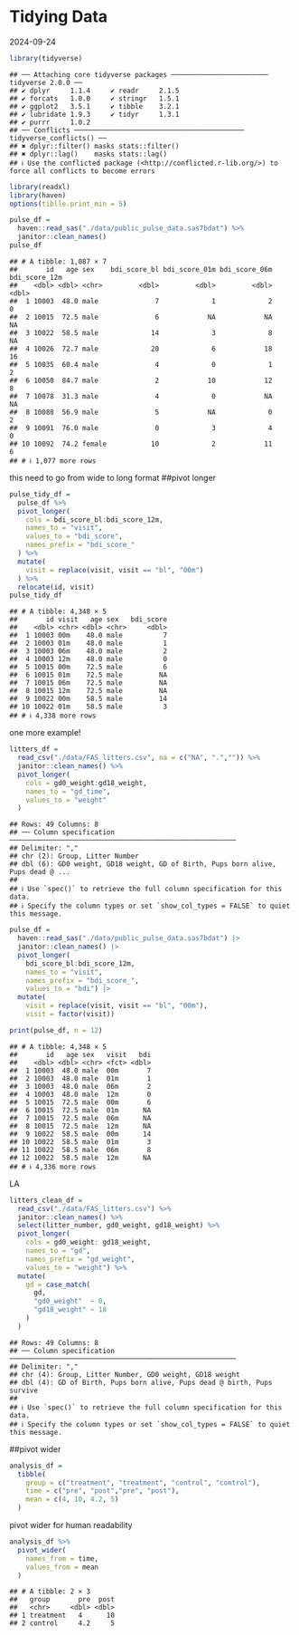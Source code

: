 Tidying Data
================
2024-09-24

``` r
library(tidyverse)
```

    ## ── Attaching core tidyverse packages ──────────────────────── tidyverse 2.0.0 ──
    ## ✔ dplyr     1.1.4     ✔ readr     2.1.5
    ## ✔ forcats   1.0.0     ✔ stringr   1.5.1
    ## ✔ ggplot2   3.5.1     ✔ tibble    3.2.1
    ## ✔ lubridate 1.9.3     ✔ tidyr     1.3.1
    ## ✔ purrr     1.0.2     
    ## ── Conflicts ────────────────────────────────────────── tidyverse_conflicts() ──
    ## ✖ dplyr::filter() masks stats::filter()
    ## ✖ dplyr::lag()    masks stats::lag()
    ## ℹ Use the conflicted package (<http://conflicted.r-lib.org/>) to force all conflicts to become errors

``` r
library(readxl)
library(haven)
options(tiblle.print_min = 5)
```

``` r
pulse_df = 
  haven::read_sas("./data/public_pulse_data.sas7bdat") %>% 
  janitor::clean_names()
pulse_df
```

    ## # A tibble: 1,087 × 7
    ##       id   age sex    bdi_score_bl bdi_score_01m bdi_score_06m bdi_score_12m
    ##    <dbl> <dbl> <chr>         <dbl>         <dbl>         <dbl>         <dbl>
    ##  1 10003  48.0 male              7             1             2             0
    ##  2 10015  72.5 male              6            NA            NA            NA
    ##  3 10022  58.5 male             14             3             8            NA
    ##  4 10026  72.7 male             20             6            18            16
    ##  5 10035  60.4 male              4             0             1             2
    ##  6 10050  84.7 male              2            10            12             8
    ##  7 10078  31.3 male              4             0            NA            NA
    ##  8 10088  56.9 male              5            NA             0             2
    ##  9 10091  76.0 male              0             3             4             0
    ## 10 10092  74.2 female           10             2            11             6
    ## # ℹ 1,077 more rows

this need to go from wide to long format \##pivot longer

``` r
pulse_tidy_df = 
  pulse_df %>% 
  pivot_longer(
    cols = bdi_score_bl:bdi_score_12m,
    names_to = "visit",
    values_to = "bdi_score",
    names_prefix = "bdi_score_"
  ) %>% 
  mutate(
    visit = replace(visit, visit == "bl", "00m")
  ) %>% 
  relocate(id, visit)
pulse_tidy_df
```

    ## # A tibble: 4,348 × 5
    ##       id visit   age sex   bdi_score
    ##    <dbl> <chr> <dbl> <chr>     <dbl>
    ##  1 10003 00m    48.0 male          7
    ##  2 10003 01m    48.0 male          1
    ##  3 10003 06m    48.0 male          2
    ##  4 10003 12m    48.0 male          0
    ##  5 10015 00m    72.5 male          6
    ##  6 10015 01m    72.5 male         NA
    ##  7 10015 06m    72.5 male         NA
    ##  8 10015 12m    72.5 male         NA
    ##  9 10022 00m    58.5 male         14
    ## 10 10022 01m    58.5 male          3
    ## # ℹ 4,338 more rows

one more example!

``` r
litters_df = 
  read_csv("./data/FAS_litters.csv", na = c("NA", ".","")) %>% 
  janitor::clean_names() %>% 
  pivot_longer(
    cols = gd0_weight:gd18_weight,
    names_to = "gd_time",
    values_to = "weight"
  )
```

    ## Rows: 49 Columns: 8
    ## ── Column specification ────────────────────────────────────────────────────────
    ## Delimiter: ","
    ## chr (2): Group, Litter Number
    ## dbl (6): GD0 weight, GD18 weight, GD of Birth, Pups born alive, Pups dead @ ...
    ## 
    ## ℹ Use `spec()` to retrieve the full column specification for this data.
    ## ℹ Specify the column types or set `show_col_types = FALSE` to quiet this message.

``` r
pulse_df = 
  haven::read_sas("./data/public_pulse_data.sas7bdat") |>
  janitor::clean_names() |>
  pivot_longer(
    bdi_score_bl:bdi_score_12m,
    names_to = "visit", 
    names_prefix = "bdi_score_",
    values_to = "bdi") |>
  mutate(
    visit = replace(visit, visit == "bl", "00m"),
    visit = factor(visit)) 

print(pulse_df, n = 12)
```

    ## # A tibble: 4,348 × 5
    ##       id   age sex   visit   bdi
    ##    <dbl> <dbl> <chr> <fct> <dbl>
    ##  1 10003  48.0 male  00m       7
    ##  2 10003  48.0 male  01m       1
    ##  3 10003  48.0 male  06m       2
    ##  4 10003  48.0 male  12m       0
    ##  5 10015  72.5 male  00m       6
    ##  6 10015  72.5 male  01m      NA
    ##  7 10015  72.5 male  06m      NA
    ##  8 10015  72.5 male  12m      NA
    ##  9 10022  58.5 male  00m      14
    ## 10 10022  58.5 male  01m       3
    ## 11 10022  58.5 male  06m       8
    ## 12 10022  58.5 male  12m      NA
    ## # ℹ 4,336 more rows

LA

``` r
litters_clean_df = 
  read_csv("./data/FAS_litters.csv") %>% 
  janitor::clean_names() %>% 
  select(litter_number, gd0_weight, gd18_weight) %>% 
  pivot_longer(
    cols = gd0_weight: gd18_weight,
    names_to = "gd", 
    names_prefix = "gd_weight",
    values_to = "weight") %>% 
  mutate(
    gd = case_match(
      gd,
      "gd0_weight"  ~ 0,
      "gd18_weight" ~ 18
    )
  )
```

    ## Rows: 49 Columns: 8
    ## ── Column specification ────────────────────────────────────────────────────────
    ## Delimiter: ","
    ## chr (4): Group, Litter Number, GD0 weight, GD18 weight
    ## dbl (4): GD of Birth, Pups born alive, Pups dead @ birth, Pups survive
    ## 
    ## ℹ Use `spec()` to retrieve the full column specification for this data.
    ## ℹ Specify the column types or set `show_col_types = FALSE` to quiet this message.

\##pivot wider

``` r
analysis_df = 
  tibble(
    group = c("treatment", "treatment", "control", "control"),
    time = c("pre", "post","pre", "post"),
    mean = c(4, 10, 4.2, 5)
  )
```

pivot wider for human readability

``` r
analysis_df %>% 
  pivot_wider(
    names_from = time,
    values_from = mean
  )
```

    ## # A tibble: 2 × 3
    ##   group       pre  post
    ##   <chr>     <dbl> <dbl>
    ## 1 treatment   4      10
    ## 2 control     4.2     5
